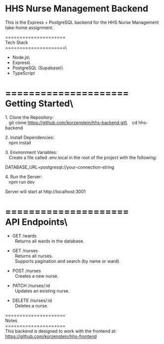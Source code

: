 # HHS Nurse Management Backend

This is the Express + PostgreSQL backend for the HHS Nurse Management take-home assignment.

=====================\
Tech Stack\
=====================\

- Node.js\
- Express\
- PostgreSQL (Supabase)\
- TypeScript

=====================\
Getting Started\
=====================

1\. Clone the Repository:\
   git clone https://github.com/korzenstein/hhs-backend.git\
   cd hhs-backend

2\. Install Dependencies:\
   npm install

3\. Environment Variables:\
   Create a file called .env.local in the root of the project with the following:

DATABASE_URL=postgresql://your-connection-string

4\. Run the Server:\
   npm run dev

Server will start at http://localhost:3001

=====================\
API Endpoints\
=====================

- GET /wards\
    Returns all wards in the database.

- GET /nurses\
    Returns all nurses.\
    Supports pagination and search (by name or ward).

- POST /nurses\
    Creates a new nurse.

- PATCH /nurses/:id\
    Updates an existing nurse.

- DELETE /nurses/:id\
    Deletes a nurse.

=====================\
Notes\
=====================\
This backend is designed to work with the frontend at:\
https://github.com/korzenstein/hhs-frontend
